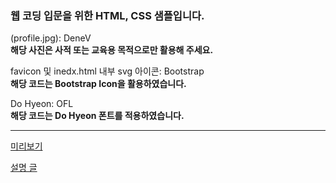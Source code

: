 ### 웹 코딩 입문을 위한 HTML, CSS 샘플입니다.  


(profile.jpg):  DeneV  
**해당 사진은 사적 또는 교육용 목적으로만 활용해 주세요.**  

favicon 및 inedx.html 내부 svg 아이콘: Bootstrap  
**해당 코드는 Bootstrap Icon을 활용하였습니다.**  

Do Hyeon: OFL  
**해당 코드는 Do Hyeon 폰트를 적용하였습니다.**  

---

[미리보기](https://profile-sample.netlify.app/)  

[설명 글](https://blog.naver.com/music5038/222608092073)  
